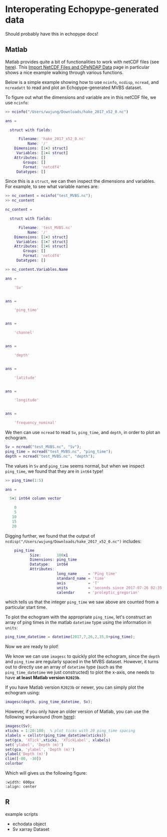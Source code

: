 # Interoperating Echopype-generated data

Should probably have this in echopype docs!


## Matlab

Matlab provides quite a bit of functionalities to work with netCDF files (see [here](https://www.mathworks.com/help/matlab/network-common-data-form.html)). This [Import NetCDF Files and OPeNDAP Data](https://www.mathworks.com/help/matlab/import_export/importing-network-common-data-form-netcdf-files-and-opendap-data.html) page in particular shows a nice example walking through various functions.

Below is a simple example showing how to use `ncinfo`, `ncdisp`, `ncread`, and `ncreadatt` to read and plot an Echopype-generated MVBS dataset.

To figure out what the dimensions and variable are in this netCDF file, we use `ncinfo`:
```matlab
>> ncinfo("/Users/wujung/Downloads/hake_2017_x52_0.nc")

ans = 

  struct with fields:

      Filename: 'hake_2017_x52_0.nc'
          Name: '/'
    Dimensions: [1×3 struct]
     Variables: [1×4 struct]
    Attributes: []
        Groups: []
        Format: 'netcdf4'
     Datatypes: []
```
Since this is a `struct`, we can then inspect the dimensions and variables. For example, to see what variable names are:
```matlab
>> nc_content = ncinfo("test_MVBS.nc");
>> nc_content

nc_content = 

  struct with fields:

      Filename: 'test_MVBS.nc'
          Name: '/'
    Dimensions: [1×3 struct]
     Variables: [1×7 struct]
    Attributes: [1×6 struct]
        Groups: []
        Format: 'netcdf4'
     Datatypes: []

>> nc_content.Variables.Name

ans =

    'Sv'


ans =

    'ping_time'


ans =

    'channel'


ans =

    'depth'


ans =

    'latitude'


ans =

    'longitude'


ans =

    'frequency_nominal'
```

We then can use `ncread` to read `Sv`, `ping_time`, and `depth`, in order to plot an echogram.
```matlab
Sv = ncread("test_MVBS.nc", "Sv");
ping_time = ncread("test_MVBS.nc", "ping_time");
depth = ncread("test_MVBS.nc", "depth");
```

The values in `Sv` and `ping_time` seems normal, but when we inspect `ping_time`, we found that they are in `int64` type!
```matlab
>> ping_time(1:5)

ans =

  5×1 int64 column vector

    0
    5
   10
   15
   20
```

Digging further, we found that the output of `ncdisp("/Users/wujung/Downloads/hake_2017_x52_0.nc")` includes:
```matlab
    ping_time        
           Size:       180x1
           Dimensions: ping_time
           Datatype:   int64
           Attributes:
                       long_name     = 'Ping time'
                       standard_name = 'time'
                       axis          = 'T'
                       units         = 'seconds since 2017-07-26 02:35:00'
                       calendar      = 'proleptic_gregorian'
```
which tells us that the integer `ping_time` we saw above are counted from a particular start time.

To plot the echogram with the appropriate `ping_time`, let's construct an array of ping times in the matlab `datetime` type using the information in `units`:
```matlab
ping_time_datetime = datetime(2017,7,26,2,35,0+ping_time);
```

Now we are ready to plot!

We know we can use `imagesc` to quickly plot the echogram, since the `depth` and `ping_time` are regularly spaced in the MVBS dataset. However, it turns out to directly use an array of `datetime` type (such as the `ping_time_datetime` we just constructed) to plot the x-axis, one needs to have **at least Matlab version `R2023b`**.

If you have Matlab version `R2023b` or newer, you can simply plot the echogram using:
```matlab
imagesc(depth, ping_time_datetime, Sv);
```

However, if you only have an older version of Matlab, you can use the following workaround (from [here](https://www.mathworks.com/matlabcentral/answers/1634620-imagesc-or-equivalent-with-datetime-as-x-axis#answer_881580)):
```matlab
imagesc(Sv);
xticks = 1:20:180;  % plot ticks with 20 ping_time spacing
xlabels = cellstr(ping_time_datetime(xticks))
set(gca, 'XTick',xticks, 'XTickLabel', xlabels)
set('ylabel', 'Depth (m)')
set(gca, 'ylabel', 'Depth (m)')
ylabel('Depth (m)')
clim([-80, -30])
colorbar
```

Which will gives us the following figure:


```{image} ./images/tool/matlab_echogram.png
:width: 600px
:align: center
```




## R

example scripts
- echodata object
- Sv xarray Dataset
